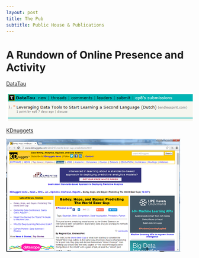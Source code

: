 ```yaml
---
layout: post
title: The Pub
subtitle: Public House & Publications
---
```


# A Rundown of Online Presence and Activity

<a href="http://www.datatau.com/" target="_blank">DataTau</a>

<a href="http://www.datatau.com/submitted?id=ep8" target="_blank">
<img src="/the-pub/img/datatau001.PNG " alt="DT-001" />
</a>

<a href="http://www.kdnuggets.com/" target="_blank">KDnuggets</a>

<a href="http://www.kdnuggets.com/2016/07/world-beer-cup-predictions.html" target="_blank">
<img src="/the-pub/img/kd_screenshot1_40per.png " alt="KD-001" />
</a>
